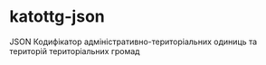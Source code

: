# katottg-json
JSON Кодифікатор адміністративно-територіальних одиниць та територій територіальних громад
